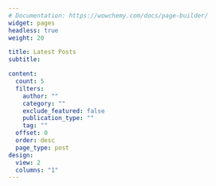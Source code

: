```yaml
---
# Documentation: https://wowchemy.com/docs/page-builder/
widget: pages
headless: true
weight: 20

title: Latest Posts
subtitle:

content:
  count: 5
  filters:
    author: ""
    category: ""
    exclude_featured: false
    publication_type: ""
    tag: ""
  offset: 0
  order: desc
  page_type: post
design:
  view: 2
  columns: "1"
---
```

